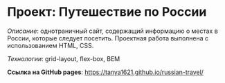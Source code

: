 # Проект: Путешествие по России

_Описание_: однотраничный сайт, содержащий информацию о местах в России, которые следует посетить. Проектная работа выполнена с использованием HTML, CSS.

_Технологии_: grid-layout, flex-box, BEM

**Cсылка на GitHub pages**: https://tanya1621.github.io/russian-travel/
